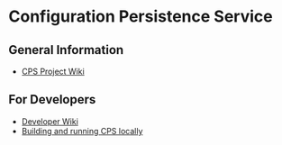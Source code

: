 # Configuration Persistence Service

## General Information
* [CPS Project Wiki](https://wiki.onap.org/display/DW/Configuration+Persistence+Service+Project)
  
## For Developers 
* [Developer Wiki](https://wiki.onap.org/display/DW/Configuration+Persistence+Service+Developer%27s+Landing+Page)
* [Building and running CPS locally](docker-compose/README.md)
